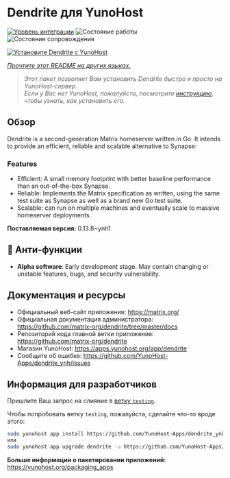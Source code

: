 <!--
Важно: этот README был автоматически сгенерирован <https://github.com/YunoHost/apps/tree/master/tools/readme_generator>
Он НЕ ДОЛЖЕН редактироваться вручную.
-->

# Dendrite для YunoHost

[![Уровень интеграции](https://dash.yunohost.org/integration/dendrite.svg)](https://ci-apps.yunohost.org/ci/apps/dendrite/) ![Состояние работы](https://ci-apps.yunohost.org/ci/badges/dendrite.status.svg) ![Состояние сопровождения](https://ci-apps.yunohost.org/ci/badges/dendrite.maintain.svg)

[![Установите Dendrite с YunoHost](https://install-app.yunohost.org/install-with-yunohost.svg)](https://install-app.yunohost.org/?app=dendrite)

*[Прочтите этот README на других языках.](./ALL_README.md)*

> *Этот пакет позволяет Вам установить Dendrite быстро и просто на YunoHost-сервер.*  
> *Если у Вас нет YunoHost, пожалуйста, посмотрите [инструкцию](https://yunohost.org/install), чтобы узнать, как установить его.*

## Обзор

Dendrite is a second-generation Matrix homeserver written in Go. It intends to provide an efficient, reliable and scalable alternative to Synapse:

### Features

- Efficient: A small memory footprint with better baseline performance than an out-of-the-box Synapse.
- Reliable: Implements the Matrix specification as written, using the same test suite as Synapse as well as a brand new Go test suite.
- Scalable: can run on multiple machines and eventually scale to massive homeserver deployments.


**Поставляемая версия:** 0.13.8~ynh1
## :red_circle: Анти-функции

- **Alpha software**: Early development stage. May contain changing or unstable features, bugs, and security vulnerability.

## Документация и ресурсы

- Официальный веб-сайт приложения: <https://matrix.org/>
- Официальная документация администратора: <https://github.com/matrix-org/dendrite/tree/master/docs>
- Репозиторий кода главной ветки приложения: <https://github.com/matrix-org/dendrite>
- Магазин YunoHost: <https://apps.yunohost.org/app/dendrite>
- Сообщите об ошибке: <https://github.com/YunoHost-Apps/dendrite_ynh/issues>

## Информация для разработчиков

Пришлите Ваш запрос на слияние в [ветку `testing`](https://github.com/YunoHost-Apps/dendrite_ynh/tree/testing).

Чтобы попробовать ветку `testing`, пожалуйста, сделайте что-то вроде этого:

```bash
sudo yunohost app install https://github.com/YunoHost-Apps/dendrite_ynh/tree/testing --debug
или
sudo yunohost app upgrade dendrite -u https://github.com/YunoHost-Apps/dendrite_ynh/tree/testing --debug
```

**Больше информации о пакетировании приложений:** <https://yunohost.org/packaging_apps>

